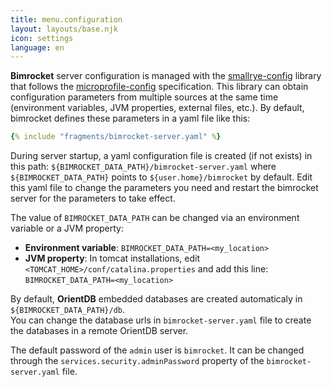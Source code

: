 ```yaml
---
title: menu.configuration
layout: layouts/base.njk
icon: settings
language: en
---
```


**Bimrocket** server configuration is managed with the [smallrye-config](https://smallrye.io/smallrye-config) library that follows the [microprofile-config](https://microprofile.io/specifications/microprofile-config-2/) specification. This library can obtain configuration parameters from multiple sources at the same time (environment variables, JVM properties, external files, etc.).
By default, bimrocket defines these parameters in a yaml file like this:

```yaml
{% include "fragments/bimrocket-server.yaml" %}
```

During server startup, a yaml configuration file is created (if not exists) in this path: `${BIMROCKET_DATA_PATH}/bimrocket-server.yaml`
where `${BIMROCKET_DATA_PATH}` points to `${user.home}/bimrocket` by default.
Edit this yaml file to change the parameters you need and restart the bimrocket server for the parameters to take effect.

The value of `BIMROCKET_DATA_PATH` can be changed via an environment variable or a JVM property:
  - **Environment variable**: `BIMROCKET_DATA_PATH=<my_location>`
  - **JVM property**: In tomcat installations, edit `<TOMCAT_HOME>/conf/catalina.properties` and add this line: `BIMROCKET_DATA_PATH=<my_location>`

By default, **OrientDB** embedded databases are created automaticaly in `${BIMROCKET_DATA_PATH}/db`.\
You can change the database urls in `bimrocket-server.yaml` file to create the databases in a remote OrientDB server.

The default password of the `admin` user is `bimrocket`.
It can be changed through the `services.security.adminPassword` property of the `bimrocket-server.yaml` file.
